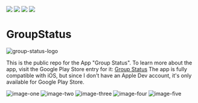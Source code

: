 <a href="#"><img src="https://img.shields.io/badge/TypeScript-007ACC?style=for-the-badge&logo=typescript&logoColor=white"></a>
<a href="#"><img src="https://img.shields.io/badge/React_Native-20232A?style=for-the-badge&logo=react&logoColor=61DAFB"></a>
<a href="#"><img src="https://img.shields.io/badge/Redux-593D88?style=for-the-badge&logo=redux&logoColor=white"></a>
<a href="#"><img src="https://img.shields.io/badge/Google_Play-414141?style=for-the-badge&logo=google-play&logoColor=white"></a>



# GroupStatus

![group-status-logo](https://play-lh.googleusercontent.com/sc_StHh1tkpujht7CXyxDc7v1xtgMBv5G1UDUu_lumJ0atl6MXQMFegp5Gr2Am7xqw=s180-rw)

This is the public repo for the App "Group Status". To learn more about the app, visit the Google Play Store entry for it: [Group Status](https://play.google.com/store/apps/details?id=com.flohop.groupstatus)
The app is fully compatible with iOS, but since I don't have an Apple Dev account, it's only available for Google Play Store.

![image-one](https://play-lh.googleusercontent.com/5wREG2LGGrQ3ZbVul1Prf5n96L-LxVnk-hNi3vpzUdGrek572ddbHxZWL3nvp4JSyUA=w1920-h979-rw)
![image-two](https://play-lh.googleusercontent.com/xh8YZUeel3O4Fm7tdPJz3G5B-EMDoOA__zQKq2IR3Dr80xtSCdf4wYzWL7yg4l7AYfr5=w1920-h979-rw)
![image-three](https://play-lh.googleusercontent.com/xeu2lDorqpUfDaIfMoQrVSV8mU0aWn_-DEwuaEyFKc062Ruw4jVXcqh1dXgy49Nypag=w1920-h979-rw)
![image-four](https://play-lh.googleusercontent.com/YOl2-DRVcU5FiSkfJZYL9zRJhNfe34JLdn6nuhhsnXGTccHss7MtcAzkFrENXf8_Xt0=w1920-h979-rw)
![image-five](https://play-lh.googleusercontent.com/KMmySwW5YPKcF9gdeLg96ItR3iuwyRZA8h-8Pz5d9EY44moa8fjSvt7OAFtt4dsVHeQ=w1920-h979-rw)

